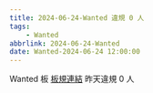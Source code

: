 ```yaml
---
title: 2024-06-24-Wanted 違規 0 人
tags:
    - Wanted
abbrlink: 2024-06-24-Wanted
date: Wanted-2024-06-24 12:00:00
---
```

Wanted 板 [板規連結](https://www.ptt.cc/bbs/Wanted/M.1608829773.A.D3B.html)
昨天違規 0 人
